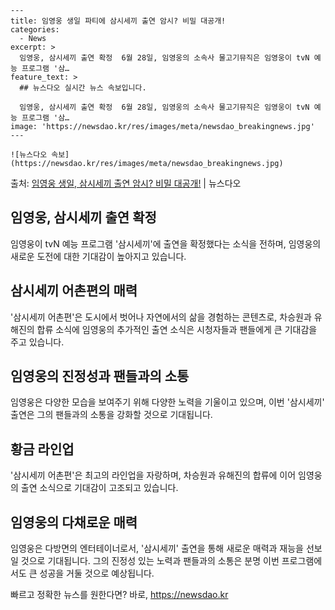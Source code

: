     ---
    title: 임영웅 생일 파티에 삼시세끼 출연 암시? 비밀 대공개!
    categories:
      - News
    excerpt: >
      임영웅, 삼시세끼 출연 확정  6월 28일, 임영웅의 소속사 물고기뮤직은 임영웅이 tvN 예능 프로그램 '삼…
    feature_text: >
      ## 뉴스다오 실시간 뉴스 속보입니다.
    
      임영웅, 삼시세끼 출연 확정  6월 28일, 임영웅의 소속사 물고기뮤직은 임영웅이 tvN 예능 프로그램 '삼…
    image: 'https://newsdao.kr/res/images/meta/newsdao_breakingnews.jpg'
    ---
    
    ![뉴스다오 속보](https://newsdao.kr/res/images/meta/newsdao_breakingnews.jpg)

<p>출처: <a href="https://newsdao.kr/4620" rel="dofollow">임영웅 생일, 삼시세끼 출연 암시? 비밀 대공개!</a> | 뉴스다오</p>

<h2 data-ke-size="size26">임영웅, 삼시세끼 출연 확정</h2>
임영웅이 tvN 예능 프로그램 '삼시세끼'에 출연을 확정했다는 소식을 전하며, 임영웅의 새로운 도전에 대한 기대감이 높아지고 있습니다.

<h2 data-ke-size="size26">삼시세끼 어촌편의 매력</h2>
'삼시세끼 어촌편'은 도시에서 벗어나 자연에서의 삶을 경험하는 콘텐츠로, 차승원과 유해진의 합류 소식에 임영웅의 추가적인 출연 소식은 시청자들과 팬들에게 큰 기대감을 주고 있습니다.

<h2 data-ke-size="size26">임영웅의 진정성과 팬들과의 소통</h2>
임영웅은 다양한 모습을 보여주기 위해 다양한 노력을 기울이고 있으며, 이번 '삼시세끼' 출연은 그의 팬들과의 소통을 강화할 것으로 기대됩니다.

<h2 data-ke-size="size26">황금 라인업</h2>
'삼시세끼 어촌편'은 최고의 라인업을 자랑하며, 차승원과 유해진의 합류에 이어 임영웅의 출연 소식으로 기대감이 고조되고 있습니다.

<h2 data-ke-size="size26">임영웅의 다채로운 매력</h2>
임영웅은 다방면의 엔터테이너로서, '삼시세끼' 출연을 통해 새로운 매력과 재능을 선보일 것으로 기대됩니다. 그의 진정성 있는 노력과 팬들과의 소통은 분명 이번 프로그램에서도 큰 성공을 거둘 것으로 예상됩니다. 

빠르고 정확한 뉴스를 원한다면? 바로, <a href="https://newsdao.kr" rel="dofollow">https://newsdao.kr</a>


    
